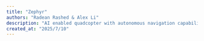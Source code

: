 ```yaml
---
title: "Zephyr"
authors: "Radean Rashed & Alex Li"
description: "AI enabled quadcopter with autonomous navigation capabilities for intelligence, reconnaisance and surveillance missions."
created_at: "2025/7/10"
---
```

